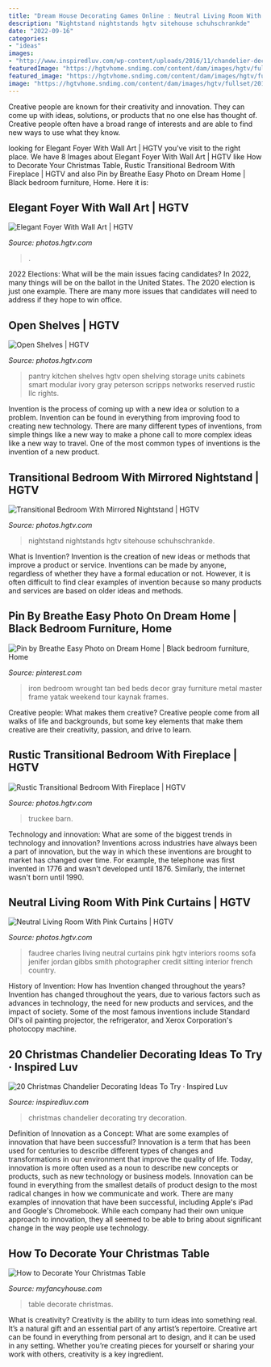 ```yaml
---
title: "Dream House Decorating Games Online : Neutral Living Room With Pink Curtains"
description: "Nightstand nightstands hgtv sitehouse schuhschrankde"
date: "2022-09-16"
categories:
- "ideas"
images:
- "http://www.inspiredluv.com/wp-content/uploads/2016/11/chandelier-decoration-for-christmas.jpg"
featuredImage: "https://hgtvhome.sndimg.com/content/dam/images/hgtv/fullset/2018/3/23/0/IO_Emily-Esposito_Transitional-Mountain-Retreat_003.jpg.rend.hgtvcom.966.690.suffix/1521820297872.jpeg"
featured_image: "https://hgtvhome.sndimg.com/content/dam/images/hgtv/fullset/2013/4/29/0/DP_DC-Design-House-2013-Entryway_s3x4.jpg.rend.hgtvcom.966.1288.suffix/1400957702337.jpeg"
image: "https://hgtvhome.sndimg.com/content/dam/images/hgtv/fullset/2018/3/23/0/IO_Emily-Esposito_Transitional-Mountain-Retreat_003.jpg.rend.hgtvcom.966.690.suffix/1521820297872.jpeg"
---
```



Creative people are known for their creativity and innovation. They can come up with ideas, solutions, or products that no one else has thought of. Creative people often have a broad range of interests and are able to find new ways to use what they know.

	

		
looking for Elegant Foyer With Wall Art | HGTV you've visit to the right place. We have 8 Images about Elegant Foyer With Wall Art | HGTV like How to Decorate Your Christmas Table, Rustic Transitional Bedroom With Fireplace | HGTV and also Pin by Breathe Easy Photo on Dream Home | Black bedroom furniture, Home. Here it is:
		
    
## Elegant Foyer With Wall Art | HGTV

<img loading=lazy src="https://hgtvhome.sndimg.com/content/dam/images/hgtv/fullset/2013/4/29/0/DP_DC-Design-House-2013-Entryway_s3x4.jpg.rend.hgtvcom.966.1288.suffix/1400957702337.jpeg" onerror="this.onerror=null;this.src='https://tse1.mm.bing.net/th?id=OIP.cpLgoMHdJc7LoouCh47VrADYEg&amp;pid=15.1';" alt="Elegant Foyer With Wall Art | HGTV">

_Source: photos.hgtv.com_

>. 

	

2022 Elections: What will be the main issues facing candidates?
In 2022, many things will be on the ballot in the United States. The 2020 election is just one example. There are many more issues that candidates will need to address if they hope to win office.

    
## Open Shelves | HGTV

<img loading=lazy src="https://hgtvhome.sndimg.com/content/dam/images/hgtv/fullset/2016/2/22/0/sh2016_kitchen-pantry-shelves-bushes-beans_v.jpg.rend.hgtvcom.966.1449.suffix/1456195312141.jpeg" onerror="this.onerror=null;this.src='https://tse3.mm.bing.net/th?id=OIP.Vr9MB_qJ4nmJ7j-1b0H6wgHaLH&amp;pid=15.1';" alt="Open Shelves | HGTV">

_Source: photos.hgtv.com_

>pantry kitchen shelves hgtv open shelving storage units cabinets smart modular ivory gray peterson scripps networks reserved rustic llc rights. 

	

Invention is the process of coming up with a new idea or solution to a problem. Invention can be found in everything from improving food to creating new technology. There are many different types of inventions, from simple things like a new way to make a phone call to more complex ideas like a new way to travel. One of the most common types of inventions is the invention of a new product.

    
## Transitional Bedroom With Mirrored Nightstand | HGTV

<img loading=lazy src="https://hgtvhome.sndimg.com/content/dam/images/hgtv/fullset/2012/9/25/0/BP_HBUSE-103_Bedroom-After-table-lamp_s3x4.jpg.rend.hgtvcom.966.1288.suffix/1400976405549.jpeg" onerror="this.onerror=null;this.src='https://tse1.mm.bing.net/th?id=OIP.K7PFaPuIHwtE-yXry7H0YAHaJ4&amp;pid=15.1';" alt="Transitional Bedroom With Mirrored Nightstand | HGTV">

_Source: photos.hgtv.com_

>nightstand nightstands hgtv sitehouse schuhschrankde. 

	

What is Invention?
Invention is the creation of new ideas or methods that improve a product or service. Inventions can be made by anyone, regardless of whether they have a formal education or not. However, it is often difficult to find clear examples of invention because so many products and services are based on older ideas and methods.

    
## Pin By Breathe Easy Photo On Dream Home | Black Bedroom Furniture, Home

<img loading=lazy src="https://i.pinimg.com/736x/aa/bb/39/aabb39254e6aef8c7515a1de04c44919--tan-bedroom-bedroom-decor.jpg" onerror="this.onerror=null;this.src='https://tse1.mm.bing.net/th?id=OIP.aNRDewm9qS6kLG6lyBr_iwHaLG&amp;pid=15.1';" alt="Pin by Breathe Easy Photo on Dream Home | Black bedroom furniture, Home">

_Source: pinterest.com_

>iron bedroom wrought tan bed beds decor gray furniture metal master frame yatak weekend tour kaynak frames. 

	

Creative people: What makes them creative?
Creative people come from all walks of life and backgrounds, but some key elements that make them creative are their creativity, passion, and drive to learn.

    
## Rustic Transitional Bedroom With Fireplace | HGTV

<img loading=lazy src="https://hgtvhome.sndimg.com/content/dam/images/hgtv/fullset/2018/3/23/0/IO_Emily-Esposito_Transitional-Mountain-Retreat_003.jpg.rend.hgtvcom.966.690.suffix/1521820297872.jpeg" onerror="this.onerror=null;this.src='https://tse3.mm.bing.net/th?id=OIP.99b5fF5wkGK8VtnNQzPTGwHaFS&amp;pid=15.1';" alt="Rustic Transitional Bedroom With Fireplace | HGTV">

_Source: photos.hgtv.com_

>truckee barn. 

	

Technology and innovation: What are some of the biggest trends in technology and innovation?
Inventions across industries have always been a part of innovation, but the way in which these inventions are brought to market has changed over time. For example, the telephone was first invented in 1776 and wasn't developed until 1876. Similarly, the internet wasn't born until 1990.

    
## Neutral Living Room With Pink Curtains | HGTV

<img loading=lazy src="https://hgtvhome.sndimg.com/content/dam/images/hgtv/fullset/2013/4/19/1/ci_charles-faudree-interiors_pg_101_sofa-living-room-ottoman_v.jpg.rend.hgtvcom.966.1288.suffix/1400978232500.jpeg" onerror="this.onerror=null;this.src='https://tse3.mm.bing.net/th?id=OIP.eIuqgFJqCml82OtYUQxo2AHaJ4&amp;pid=15.1';" alt="Neutral Living Room With Pink Curtains | HGTV">

_Source: photos.hgtv.com_

>faudree charles living neutral curtains pink hgtv interiors rooms sofa jenifer jordan gibbs smith photographer credit sitting interior french country. 

	

History of Invention: How has Invention changed throughout the years?
Invention has changed throughout the years, due to various factors such as advances in technology, the need for new products and services, and the impact of society. Some of the most famous inventions include Standard Oil's oil painting projector, the refrigerator, and Xerox Corporation's photocopy machine.

    
## 20 Christmas Chandelier Decorating Ideas To Try · Inspired Luv

<img loading=lazy src="http://www.inspiredluv.com/wp-content/uploads/2016/11/chandelier-decoration-for-christmas.jpg" onerror="this.onerror=null;this.src='https://tse4.mm.bing.net/th?id=OIP.Pk6Sl8a6qVwcDiiWEsRI4AHaNP&amp;pid=15.1';" alt="20 Christmas Chandelier Decorating Ideas To Try · Inspired Luv">

_Source: inspiredluv.com_

>christmas chandelier decorating try decoration. 

	

Definition of Innovation as a Concept: What are some examples of innovation that have been successful?
Innovation is a term that has been used for centuries to describe different types of changes and transformations in our environment that improve the quality of life. Today, innovation is more often used as a noun to describe new concepts or products, such as new technology or business models. Innovation can be found in everything from the smallest details of product design to the most radical changes in how we communicate and work.
There are many examples of innovation that have been successful, including Apple's iPad and Google's Chromebook. While each company had their own unique approach to innovation, they all seemed to be able to bring about significant change in the way people use technology.

    
## How To Decorate Your Christmas Table

<img loading=lazy src="https://myfancyhouse.com/wp-content/uploads/2013/11/How-to-Decorate-Your-Christmas-Table-1.jpg" onerror="this.onerror=null;this.src='https://tse1.mm.bing.net/th?id=OIP.eeNaBJFaMCEVbnxoErm9KQHaEz&amp;pid=15.1';" alt="How to Decorate Your Christmas Table">

_Source: myfancyhouse.com_

>table decorate christmas. 

	

What is creativity?
Creativity is the ability to turn ideas into something real. It’s a natural gift and an essential part of any artist’s repertoire. Creative art can be found in everything from personal art to design, and it can be used in any setting. Whether you’re creating pieces for yourself or sharing your work with others, creativity is a key ingredient.

